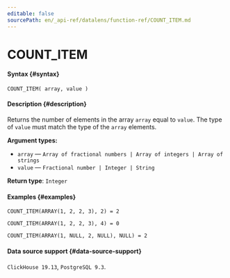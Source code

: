 ```yaml
---
editable: false
sourcePath: en/_api-ref/datalens/function-ref/COUNT_ITEM.md
---
```


# COUNT_ITEM



#### Syntax {#syntax}


```
COUNT_ITEM( array, value )
```

#### Description {#description}
Returns the number of elements in the array `array` equal to `value`. The type of `value` must match the type of the `array` elements.

**Argument types:**
- `array` — `Array of fractional numbers | Array of integers | Array of strings`
- `value` — `Fractional number | Integer | String`


**Return type**: `Integer`

#### Examples {#examples}

```
COUNT_ITEM(ARRAY(1, 2, 2, 3), 2) = 2
```

```
COUNT_ITEM(ARRAY(1, 2, 2, 3), 4) = 0
```

```
COUNT_ITEM(ARRAY(1, NULL, 2, NULL), NULL) = 2
```


#### Data source support {#data-source-support}

`ClickHouse 19.13`, `PostgreSQL 9.3`.
